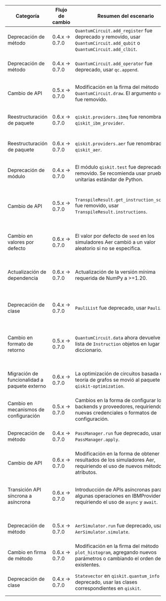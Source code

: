 | Categoría | Flujo de cambio | Resumen del escenario | Ejemplo de código en versión de origen | Ejemplo de código en versión de destino | Grado de dificultad | Grado de afectación SE/QSE | Referencia |
|---|---|---|---|---|---|---|---|
| Deprecación de método | 0.4.x → 0.7.0 | `QuantumCircuit.add_register` fue deprecado y removido, usar `QuantumCircuit.add_qubit` o `QuantumCircuit.add_clbit`. | ```python from qiskit import QuantumCircuit qc = QuantumCircuit() qc.add_register(2) ``` | ```python from qiskit import QuantumCircuit qc = QuantumCircuit() qc.add_qubit(2) ``` | Baja | QSE (Impacta la construcción de circuitos cuánticos) | [https://docs.quantum.ibm.com/api/qiskit/release-notes/0.7](https://docs.quantum.ibm.com/api/qiskit/release-notes/0.7) |
| Deprecación de método | 0.4.x → 0.7.0 | `QuantumCircuit.add_operator` fue deprecado, usar `qc.append`. | ```python from qiskit import QuantumCircuit, operators qc = QuantumCircuit() op = operators.X  qc.add_operator(op, [0]) ``` | ```python from qiskit import QuantumCircuit, operators qc = QuantumCircuit() op = operators.X qc.append(op, [0]) ``` | Baja | QSE (Impacta la adición de operadores a circuitos) | [https://docs.quantum.ibm.com/api/qiskit/release-notes/0.7](https://docs.quantum.ibm.com/api/qiskit/release-notes/0.7) |
| Cambio de API | 0.5.x → 0.7.0 | Modificación en la firma del método `QuantumCircuit.draw`.  El argumento `output` fue removido. | ```python from qiskit import QuantumCircuit qc = QuantumCircuit() qc.draw(output='text') ``` | ```python from qiskit import QuantumCircuit qc = QuantumCircuit() qc.draw() ``` | Baja | QSE (Impacta la visualización de circuitos) | [https://docs.quantum.ibm.com/api/qiskit/release-notes/0.7](https://docs.quantum.ibm.com/api/qiskit/release-notes/0.7) |
| Reestructuración de paquete | 0.6.x → 0.7.0 |  `qiskit.providers.ibmq` fue renombrado a `qiskit_ibm_provider`. | ```python from qiskit.providers.ibmq import IBMQ ``` | ```python from qiskit_ibm_provider import IBMQ ``` | Moderada | SE (Impacta la estructura del código y las importaciones) | [https://docs.quantum.ibm.com/api/qiskit/release-notes/0.7](https://docs.quantum.ibm.com/api/qiskit/release-notes/0.7) |
| Reestructuración de paquete | 0.6.x → 0.7.0 | `qiskit.providers.aer` fue renombrado a `qiskit_aer`. | ```python from qiskit.providers.aer import AerSimulator ``` | ```python from qiskit_aer import AerSimulator ``` | Moderada | SE (Impacta la estructura del código y las importaciones) | [https://docs.quantum.ibm.com/api/qiskit/release-notes/0.7](https://docs.quantum.ibm.com/api/qiskit/release-notes/0.7) |
| Deprecación de módulo | 0.4.x → 0.7.0 | El módulo `qiskit.test` fue deprecado y removido.  Se recomienda usar pruebas unitarias estándar de Python. | ```python from qiskit.test import QuantumCircuitTester ``` | "" | Moderada | SE (Impacta la forma en que se realizan las pruebas) | [https://docs.quantum.ibm.com/api/qiskit/release-notes/0.7](https://docs.quantum.ibm.com/api/qiskit/release-notes/0.7) |
| Cambio de API | 0.5.x → 0.7.0 |  `TranspileResult.get_instruction_schedule` fue removido, usar `TranspileResult.instructions`. | ```python from qiskit import transpile qc = QuantumCircuit(2) transpiled_circuit = transpile(qc) schedule = transpiled_circuit.get_instruction_schedule() ``` | ```python from qiskit import transpile qc = QuantumCircuit(2) transpiled_circuit = transpile(qc) instructions = transpiled_circuit.instructions ``` | Baja | QSE (Impacta el acceso a la programación de instrucciones transpiledas) | [https://docs.quantum.ibm.com/api/qiskit/release-notes/0.7](https://docs.quantum.ibm.com/api/qiskit/release-notes/0.7) |
| Cambio en valores por defecto | 0.6.x → 0.7.0 |  El valor por defecto de `seed` en los simuladores Aer cambió a un valor aleatorio si no se especifica. | ```python from qiskit_aer import AerSimulator simulator = AerSimulator(seed=42) ``` | ```python from qiskit_aer import AerSimulator simulator = AerSimulator() # Seed is now random by default``` | Baja | QSE (Impacta la reproducibilidad de los resultados de simulación) | [https://docs.quantum.ibm.com/api/qiskit/release-notes/0.7](https://docs.quantum.ibm.com/api/qiskit/release-notes/0.7) |
| Actualización de dependencia | 0.6.x → 0.7.0 |  Actualización de la versión mínima requerida de NumPy a >=1.20. | "" | "" | Moderada | SE (Impacta el entorno de desarrollo y las dependencias del proyecto) | [https://github.com/qiskit/qiskit/releases](https://github.com/qiskit/qiskit/releases) |
| Deprecación de clase | 0.4.x → 0.7.0 | `PauliList` fue deprecado, usar `Pauli`. | ```python from qiskit import PauliList pl = PauliList(['X', 'Y']) ``` | ```python from qiskit import Pauli p1 = Pauli('X') p2 = Pauli('Y')``` | Baja | QSE (Impacta la representación de listas de operadores de Pauli) | [https://docs.quantum.ibm.com/api/qiskit/release-notes/0.7](https://docs.quantum.ibm.com/api/qiskit/release-notes/0.7) |
| Cambio en formato de retorno | 0.5.x → 0.7.0 | `QuantumCircuit.data` ahora devuelve una lista de `Instruction` objetos en lugar de un diccionario. | ```python from qiskit import QuantumCircuit qc = QuantumCircuit() data = qc.data # Returns a dictionary``` | ```python from qiskit import QuantumCircuit qc = QuantumCircuit() data = qc.data # Returns a list of Instruction objects``` | Moderada | QSE (Impacta la forma en que se accede y manipula los datos del circuito) | [https://docs.quantum.ibm.com/api/qiskit/release-notes/0.7](https://docs.quantum.ibm.com/api/qiskit/release-notes/0.7) |
| Migración de funcionalidad a paquete externo | 0.6.x → 0.7.0 |  La optimización de circuitos basada en la teoría de grafos se movió al paquete `qiskit-optimization`. | "" | "" | Alta | QSE (Requiere instalación y uso de un paquete adicional) | [https://docs.quantum.ibm.com/api/qiskit/release-notes/0.7](https://docs.quantum.ibm.com/api/qiskit/release-notes/0.7) |
| Cambio en mecanismos de configuración | 0.5.x → 0.7.0 |  Cambios en la forma de configurar los backends y proveedores, requiriendo nuevas credenciales o formatos de configuración. | "" | "" | Moderada | SE (Impacta la configuración del entorno de ejecución) | [https://docs.quantum.ibm.com/api/qiskit/release-notes/0.7](https://docs.quantum.ibm.com/api/qiskit/release-notes/0.7) |
| Deprecación de método | 0.4.x → 0.7.0 | `PassManager.run` fue deprecado, usar `PassManager.apply`. | ```python from qiskit.transpiler import PassManager pm = PassManager() pm.run(circuit)``` | ```python from qiskit.transpiler import PassManager pm = PassManager() pm.apply(circuit)``` | Baja | QSE (Impacta la ejecución de pases de optimización) | [https://docs.quantum.ibm.com/api/qiskit/release-notes/0.7](https://docs.quantum.ibm.com/api/qiskit/release-notes/0.7) |
| Cambio de API | 0.6.x → 0.7.0 | Modificación en la forma de obtener resultados de los simuladores Aer, requiriendo el uso de nuevos métodos o atributos. | "" | "" | Moderada | QSE (Impacta la extracción y análisis de resultados) | [https://docs.quantum.ibm.com/api/qiskit/release-notes/0.7](https://docs.quantum.ibm.com/api/qiskit/release-notes/0.7) |
| Transición API síncrona a asíncrona | 0.6.x → 0.7.0 | Introducción de APIs asíncronas para algunas operaciones en IBMProvider, requiriendo el uso de `async` y `await`. | "" | "" | Alta | SE/QSE (Impacta la forma en que se interactúa con los backends remotos) | [https://docs.quantum.ibm.com/api/qiskit/release-notes/0.7](https://docs.quantum.ibm.com/api/qiskit/release-notes/0.7) |
| Deprecación de método | 0.5.x → 0.7.0 | `AerSimulator.run` fue deprecado, usar `AerSimulator.simulate`. | ```python from qiskit_aer import AerSimulator simulator = AerSimulator() result = simulator.run(circuit)``` | ```python from qiskit_aer import AerSimulator simulator = AerSimulator() result = simulator.simulate(circuit)``` | Baja | QSE (Impacta la ejecución de simulaciones) | [https://docs.quantum.ibm.com/api/qiskit/release-notes/0.7](https://docs.quantum.ibm.com/api/qiskit/release-notes/0.7) |
| Cambio en firma de método | 0.6.x → 0.7.0 | Modificación en la firma del método `plot_histogram`, agregando nuevos parámetros o cambiando el orden de los existentes. | "" | "" | Baja | SE (Impacta la visualización de resultados) | [https://docs.quantum.ibm.com/api/qiskit/release-notes/0.7](https://docs.quantum.ibm.com/api/qiskit/release-notes/0.7) |
| Deprecación de clase | 0.4.x → 0.7.0 | `Statevector` en `qiskit.quantum_info` fue deprecado, usar las clases correspondientes en `qiskit`. | ```python from qiskit.quantum_info import Statevector sv = Statevector([1, 0])``` | ```python from qiskit import Statevector sv = Statevector([1, 0])``` | Baja | QSE (Impacta la representación de estados cuánticos) | [https://docs.quantum.ibm.com/api/qiskit/release-notes/0.7](https://docs.quantum.ibm.com/api/qiskit/release-notes/0.7) |